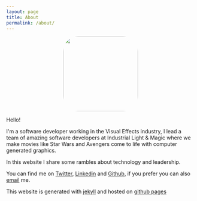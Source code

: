 ```yaml
---
layout: page
title: About
permalink: /about/
---
```

<img src="{{site.url}}/assets/foto-eu.png" style="height:200px; display:block;margin: auto;border-radius: 20%;" />

Hello!

I'm a software developer working in the Visual Effects industry, I lead a team of amazing software developers at Industrial Light & Magic where we make movies like Star Wars and Avengers come to life with computer generated graphics.

In this website I share some rambles about technology and leadership. 

You can find me on [Twitter](https://twitter.com/andrecasp), [Linkedin](https://www.linkedin.com/in/andrecasp/) and [Github](https://github.com/andrecp), if you prefer you can also [email](mailto:andre@andrecp.com) me.

This website is generated with [jekyll](https://github.com/jekyll/jekyll) and hosted on [github pages](https://pages.github.com)
